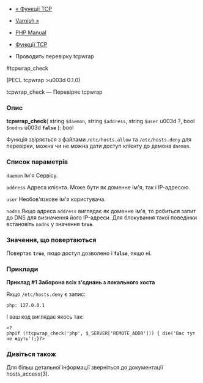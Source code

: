 - [« Функції TCP](ref.tcpwrap.md)
- [Varnish »](book.varnish.md)

- [PHP Manual](index.md)
- [Функції TCP](ref.tcpwrap.md)
- Проводить перевірку tcpwrap

#tcpwrap_check

(PECL tcpwrap \>u003d 0.1.0)

tcpwrap_check — Перевіряє tcpwrap

### Опис

**tcpwrap_check**(
string `$daemon`,
string `$address`,
string `$user` u003d ?,
bool `$nodns` u003d **`false`**
): bool

Функція звіряється з файлами `/etc/hosts.allow` та `/etc/hosts.deny` для
перевірки, можна чи не можна дати доступ клієнту до демона `daemon`.

### Список параметрів

`daemon`
Ім'я Сервісу.

`address`
Адреса клієнта. Може бути як доменне ім'я, так і IP-адресою.

`user`
Необов'язкове ім'я користувача.

`nodns`
Якщо адреса `address` виглядає як доменне ім'я, то робиться запит до
DNS для визначення його IP-адреси. Для блокування такої поведінки
встановіть `nodns` у значення **`true`**.

### Значення, що повертаються

Повертає **`true`**, якщо доступ дозволено і **`false`**, якщо ні.

### Приклади

**Приклад #1 Заборона всіх з'єднань з локального хоста**

Якщо `/etc/hosts.deny` є запис:

``` examplescode
php: 127.0.0.1
````

І ваш код виглядає якось так:

` <?phpif (!tcpwrap_check('php', $_SERVER['REMOTE_ADDR'])) { die('Вас тут не ждуть');}?> `

### Дивіться також

Для більш детальної інформації зверніться до документації
hosts_access(3).
